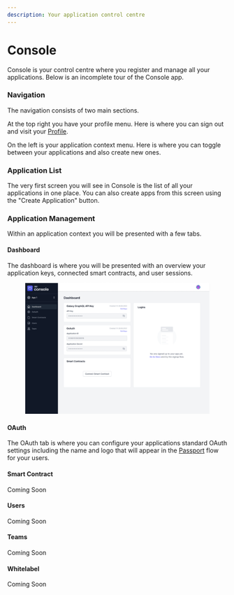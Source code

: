 ```yaml
---
description: Your application control centre
---
```


# Console

Console is your control centre where you register and manage all your applications.  Below is an incomplete tour of the Console app.

### Navigation

The navigation consists of two main sections.

At the top right you have your profile menu. Here is where you can sign out and visit your [Profile](my-profile.md).

On the left is your application context menu. Here is where you can toggle between your applications and also create new ones.

### Application List

The very first screen you will see in Console is the list of all your applications in one place. You can also create apps from this screen using the "Create Application" button.

### Application Management

Within an application context you will be presented with a few tabs.

#### Dashboard

The dashboard is where you will be presented with an overview your application keys, connected smart contracts, and user sessions.&#x20;

<figure><img src="../.gitbook/assets/Application Detail - Dashboard.png" alt=""><figcaption></figcaption></figure>

#### OAuth

The OAuth tab is where you can configure your applications standard OAuth settings including the name and logo that will appear in the [Passport](passport.md) flow for your users.

#### Smart Contract

Coming Soon

#### Users

Coming Soon

#### Teams

Coming Soon

#### Whitelabel

Coming Soon
